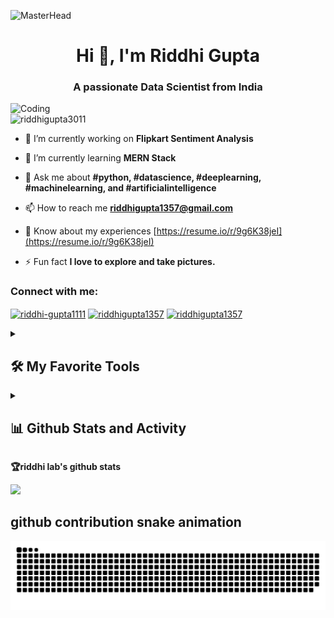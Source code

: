 ![MasterHead](https://mir-s3-cdn-cf.behance.net/project_modules/max_1200/81bb4b165684019.640b6038d133e.gif)

<h1 align="center">Hi 👋, I'm Riddhi Gupta</h1>

<h3 align="center">A passionate Data Scientist from India</h3>

<img align="left" alt="Coding" width="400" src="https://user-images.githubusercontent.com/74038190/221352975-94759904-aa4c-4032-a8ab-b546efb9c478.gif">

<p align="left"> <img src="https://komarev.com/ghpvc/?username=riddhigupta3011&label=Profile%20views&color=0e75b6&style=flat" alt="riddhigupta3011" /> </p>

- 🔭 I’m currently working on **Flipkart Sentiment Analysis**
  

- 🌱 I’m currently learning **MERN Stack**


- 💬 Ask me about **#python, #datascience, #deeplearning, #machinelearning, and #artificialintelligence**
  

- 📫 How to reach me **riddhigupta1357@gmail.com**
  

- 📄 Know about my experiences [https://resume.io/r/9g6K38jeI](https://resume.io/r/9g6K38jeI)
  

- ⚡ Fun fact **I love to explore and take pictures.**
  

<h3 align="left">Connect with me:</h3>
<p align="left">
<a href="https://linkedin.com/in/riddhi-gupta1111" target="blank"><img align="center" src="https://raw.githubusercontent.com/rahuldkjain/github-profile-readme-generator/master/src/images/icons/Social/linked-in-alt.svg" alt="riddhi-gupta1111" height="30" width="40" /></a>
<a href="https://www.hackerrank.com/riddhigupta1357" target="blank"><img align="center" src="https://raw.githubusercontent.com/rahuldkjain/github-profile-readme-generator/master/src/images/icons/Social/hackerrank.svg" alt="riddhigupta1357" height="30" width="40" /></a>
<a href="https://auth.geeksforgeeks.org/user/riddhigupta1357" target="blank"><img align="center" src="https://raw.githubusercontent.com/rahuldkjain/github-profile-readme-generator/master/src/images/icons/Social/geeks-for-geeks.svg" alt="riddhigupta1357" height="30" width="40" /></a>
</p>

<details> 
  <summary><h2>🛠️ My Favorite Tools</h2></summary>

  | Programming And Markup Languages
  | :--- |
  | ![Python](https://img.shields.io/badge/python-3670A0?style=for-the-badge&logo=python&logoColor=ffdd54) ![R](https://img.shields.io/badge/r-%23276DC3.svg?style=for-the-badge&logo=r&logoColor=white) ![HTML5](https://img.shields.io/badge/html5-%23E34F26.svg?style=for-the-badge&logo=html5&logoColor=white) ![CSS3](https://img.shields.io/badge/css3-%231572B6.svg?style=for-the-badge&logo=css3&logoColor=white) ![Bootstrap](https://img.shields.io/badge/bootstrap-%23563D7C.svg?style=for-the-badge&logo=bootstrap&logoColor=white) ![Markdown](https://img.shields.io/badge/Markdown-000000.svg?style=for-the-badge&logo=Markdown&logoColor=white) 
  | **Databases** 
  | ![MicrosoftSQLServer](https://img.shields.io/badge/Microsoft%20SQL%20Sever-CC2927?style=for-the-badge&logo=microsoft%20sql%20server&logoColor=white) ![MongoDB](https://img.shields.io/badge/MongoDB-%234ea94b.svg?style=for-the-badge&logo=mongodb&logoColor=white) ![MySQL](https://img.shields.io/badge/mysql-%2300f.svg?style=for-the-badge&logo=mysql&logoColor=white) ![SQLite](https://img.shields.io/badge/sqlite-%2307405e.svg?style=for-the-badge&logo=sqlite&logoColor=white) ![ApacheCassandra](https://img.shields.io/badge/cassandra-%231287B1.svg?style=for-the-badge&logo=apache-cassandra&logoColor=white) 
  | **ML/DL**
  | ![NumPy](https://img.shields.io/badge/numpy-%23013243.svg?style=for-the-badge&logo=numpy&logoColor=white) ![Pandas](https://img.shields.io/badge/pandas-%23150458.svg?style=for-the-badge&logo=pandas&logoColor=white) ![scikit-learn](https://img.shields.io/badge/scikit--learn-%23F7931E.svg?style=for-the-badge&logo=scikit-learn&logoColor=white) ![PyTorch](https://img.shields.io/badge/PyTorch-%23EE4C2C.svg?style=for-the-badge&logo=PyTorch&logoColor=white) ![SciPy](https://img.shields.io/badge/SciPy-%230C55A5.svg?style=for-the-badge&logo=scipy&logoColor=%white) ![TensorFlow](https://img.shields.io/badge/TensorFlow-%23FF6F00.svg?style=for-the-badge&logo=TensorFlow&logoColor=white) ![Keras](https://img.shields.io/badge/Keras-%23D00000.svg?style=for-the-badge&logo=Keras&logoColor=white)  <a href="https://opencv.org/" target="_blank" rel="noreferrer"> <img src="https://www.vectorlogo.zone/logos/opencv/opencv-icon.svg" alt="opencv" width="40" height="40"/> </a> <a href="https://seaborn.pydata.org/" target="_blank" rel="noreferrer"> <img src="https://seaborn.pydata.org/_images/logo-mark-lightbg.svg" alt="seaborn" width="40" height="40"/> </a> 
  | **Framework**
  | ![Flask](https://img.shields.io/badge/flask-%23000.svg?style=for-the-badge&logo=flask&logoColor=white) ![Anaconda](https://img.shields.io/badge/Anaconda-%2344A833.svg?style=for-the-badge&logo=anaconda&logoColor=white) |

</details>
<details> 
  <summary><h2>📊 Github Stats and Activity</h2></summary>

  <h3>🔥 Streak Stats</h3>
  <p>
    <a href="https://github.com/riddhigupta3011/github-readme-streak-stats">
      <img title="🔥 Get streak stats for your profile at git.io/streak-stats" alt="riddhigupta3011's streak" src="https://streak-stats.demolab.com/?user=riddhigupta3011&theme=monokai-metallian&hide_border=true"/>
    </a>

  <h3>💻 GitHub Profile Stats</h3>

  <p><img align="left" src="https://github-readme-stats.vercel.app/api/top-langs?username=riddhigupta3011&show_icons=true&locale=en&layout=compact" alt="riddhigupta3011" /></p>

  <p>&nbsp;<img align="center" src="https://github-readme-stats.vercel.app/api?username=riddhigupta3011&show_icons=true&locale=en" alt="riddhigupta3011" /></p>
  <br/>
  <h3>🔝 Top Contributed Repo</h3>
  <a href="https://github-contributor-stats.vercel.app/api?username=riddhigupta3011&limit=5&theme=flat&combine_all_yearly_contributions=true"/></a>

  <a href="https://github.com/ashutosh00710/github-readme-activity-graph"><img alt="riddhigupta's Activity Graph" src="https://github-readme-activity-graph.vercel.app/graph/?username=riddhigupta3011&&theme=rogue" /></a>
</details>



  <strong>🏆riddhi lab's github stats</strong>

<a href="https://stats.hyochan.dev/en/stats/riddhigupta3011"><img src="https://stats.hyochan.dev/api/github-stats?login=riddhigupta3011" width="600" /></a>


## github contribution snake animation
<picture>
  <img
    alt="github contribution grid snake animation"
    src="https://raw.githubusercontent.com/Riddhigupta3011/Riddhigupta3011/output/github-contribution-grid-snake.svg"
  />
